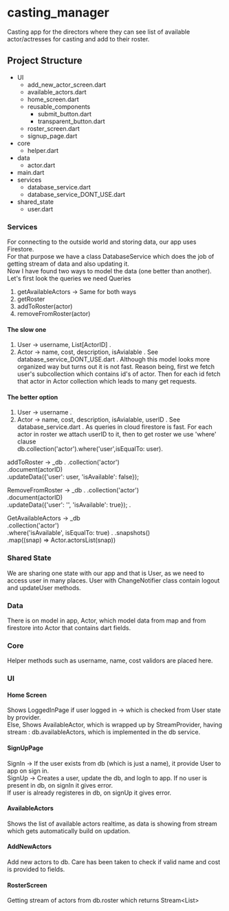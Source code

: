 # casting_manager

Casting app for the directors where they can see list of available actor/actresses for casting and add to their roster.

## Project Structure

- UI
  - add_new_actor_screen.dart
  - available_actors.dart
  - home_screen.dart
  - reusable_components
    - submit_button.dart
    - transparent_button.dart
  - roster_screen.dart
  - signup_page.dart
- core
  - helper.dart
- data
  - actor.dart
- main.dart
- services
  - database_service.dart
  - database_service_DONT_USE.dart
- shared_state
  - user.dart

### Services

For connecting to the outside world and storing data, our app uses Firestore.  
For that purpose we have a class DatabaseService which does the job of getting stream of data and also updating it.  
Now I have found two ways to model the data (one better than another).
Let's first look the queries we need
Queries

1. getAvailableActors -> Same for both ways
2. getRoster
3. addToRoster(actor)
4. removeFromRoster(actor)

#### The slow one

1. User -> username, List[ActorID] .
2. Actor -> name, cost, description, isAvialable .
   See database_service_DONT_USE.dart .
   Although this model looks more organized way but turns out it is not fast. Reason being, first we fetch user's subcollection which contains id's of actor. Then for each id fetch that actor in Actor collection which leads to many get requests.

#### The better option

1. User -> username .
2. Actor -> name, cost, description, isAvialable, userID .
   See database_service.dart .
   As queries in cloud firestore is fast. For each actor in roster we attach userID to it, then to get roster we use 'where' clause  
   db.collection('actor').where('user',isEqualTo: user).

addToRoster -> \_db .
.collection('actor')  
 .document(actorID)  
 .updateData({'user': user, 'isAvailable': false});

RemoveFromRoster -> \_db .
.collection('actor')  
 .document(actorID)  
 .updateData({'user': '', 'isAvailable': true}); .

GetAvailableActors -> \_db  
 .collection('actor')  
 .where('isAvailable', isEqualTo: true) .
.snapshots()  
 .map((snap) => Actor.actorsList(snap))  


### Shared State

We are sharing one state with our app and that is User, as we need to access user in many places. User with ChangeNotifier class contain logout and updateUser methods.

### Data

There is on model in app, Actor, which model data from map and from firestore into Actor that contains dart fields.

### Core

Helper methods such as username, name, cost validors are placed here.


### UI

#### Home Screen

Shows LoggedInPage if user logged in -> which is checked from User state by provider.  
Else, Shows AvailableActor, which is wrapped up by StreamProvider, having stream : db.availableActors, which is implemented in the db service.

#### SignUpPage

SignIn -> If the user exists from db (which is just a name), it provide User to app on sign in.  
SignUp -> Creates a user, update the db, and logIn to app.
If no user is present in db, on signIn it gives error.  
If user is already registeres in db, on signUp it gives error.

#### AvailableActors

Shows the list of available actors realtime, as data is showing from stream which gets automatically build on updation.

#### AddNewActors

Add new actors to db. Care has been taken to check if valid name and cost is provided to fields.

#### RosterScreen

Getting stream of actors from db.roster which returns Stream<List<Actor>>
